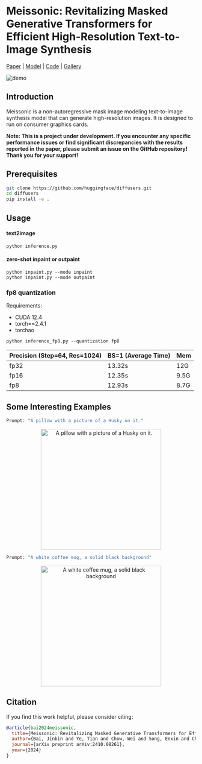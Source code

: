 # Meissonic: Revitalizing Masked Generative Transformers for Efficient High-Resolution Text-to-Image Synthesis

[Paper](https://arxiv.org/abs/2410.08261) | [Model](https://huggingface.co/MeissonFlow/Meissonic) | [Code](https://github.com/viiika/Meissonic) | [Gallery](https://sites.google.com/view/meissonic/gallery?authuser=0)


![demo](./assets/demos.png)

## Introduction
Meissonic is a non-autoregressive mask image modeling text-to-image synthesis model that can generate high-resolution images. It is designed to run on consumer graphics cards.

**Note: This is a project under development. If you encounter any specific performance issues or find significant discrepancies with the results reported in the paper, please submit an issue on the GitHub repository! Thank you for your support!**
## Prerequisites

```bash
git clone https://github.com/huggingface/diffusers.git
cd diffusers
pip install -e .
```

## Usage
#### text2image
```shell
python inference.py
```
#### zero-shot inpaint or outpaint
```shell
python inpaint.py --mode inpaint
python inpaint.py --mode outpaint
```

### fp8 quantization 

Requirements:
- CUDA 12.4 
- torch==2.4.1
- torchao 

```shell
python inference_fp8.py --quantization fp8 
```

| **Precision (Step=64, Res=1024)** | **BS=1 (Average Time)** | **Mem**  |
|-----------------------------------|--------------------------|---------|
| fp32                              | 13.32s                   | 12G     |
| fp16                              | 12.35s                   | 9.5G    |
| fp8                               | 12.93s                   | 8.7G    |


## Some Interesting Examples
```bash
Prompt: "A pillow with a picture of a Husky on it."
```
<div align="center">
  <img src="https://github.com/user-attachments/assets/b30a7912-5453-48ba-aff4-bfb547bbe626" width="320" alt="A pillow with a picture of a Husky on it.">
</div>

```bash
Prompt: "A white coffee mug, a solid black background"
```
<div align="center">
  <img src="https://github.com/user-attachments/assets/b23a1603-399d-40d6-8e16-c077d3d12a08" width="320" alt="A white coffee mug, a solid black background">
</div>



## Citation
If you find this work helpful, please consider citing:
```bibtex
@article{bai2024meissonic,
  title={Meissonic: Revitalizing Masked Generative Transformers for Efficient High-Resolution Text-to-Image Synthesis},
  author={Bai, Jinbin and Ye, Tian and Chow, Wei and Song, Enxin and Chen, Qing-Guo and Li, Xiangtai and Dong, Zhen and Zhu, Lei and Yan, Shuicheng},
  journal={arXiv preprint arXiv:2410.08261},
  year={2024}
}
```
